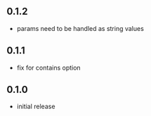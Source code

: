 ## 0.1.2
 * params need to be handled as string values

## 0.1.1
 * fix for contains option

## 0.1.0
 * initial release
